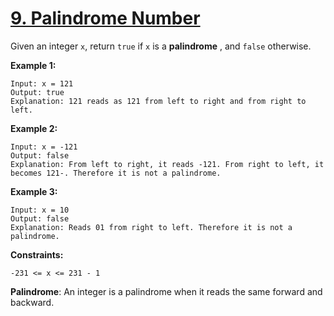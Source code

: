 # **[9. Palindrome Number](https://leetcode.com/problems/palindrome-number/)**

Given an integer ``x``, return ``true`` if ``x`` is a **palindrome** , and ``false`` otherwise.

**Example 1:**
```
Input: x = 121
Output: true
Explanation: 121 reads as 121 from left to right and from right to left.
```
**Example 2:**
```
Input: x = -121
Output: false
Explanation: From left to right, it reads -121. From right to left, it becomes 121-. Therefore it is not a palindrome.
```
**Example 3:**
```
Input: x = 10
Output: false
Explanation: Reads 01 from right to left. Therefore it is not a palindrome.
```
**Constraints:**
```
-231 <= x <= 231 - 1
```
**Palindrome**: An integer is a palindrome when it reads the same forward and backward.